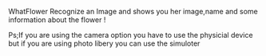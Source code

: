  WhatFlower
Recognize an Image and shows you her image,name and some information about the flower !

Ps;If you are using the camera option you have to use the physicial device but if you are using photo libery you can use the simuloter  

